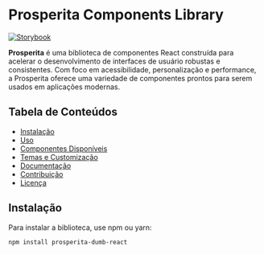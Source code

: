 # Prosperita Components Library

[![Storybook](https://img.shields.io/badge/Storybook-Explore%20Components-orange)](https://vinicius-rocha-oficial.github.io/dumbo-prosperitav3-storybook/)

**Prosperita** é uma biblioteca de componentes React construída para acelerar o desenvolvimento de interfaces de usuário robustas e consistentes. Com foco em acessibilidade, personalização e performance, a Prosperita oferece uma variedade de componentes prontos para serem usados em aplicações modernas.

## Tabela de Conteúdos

- [Instalação](#instalação)
- [Uso](#uso)
- [Componentes Disponíveis](#componentes-disponíveis)
- [Temas e Customização](#temas-e-customização)
- [Documentação](#documentação)
- [Contribuição](#contribuição)
- [Licença](#licença)

## Instalação

Para instalar a biblioteca, use npm ou yarn:

```bash
npm install prosperita-dumb-react
